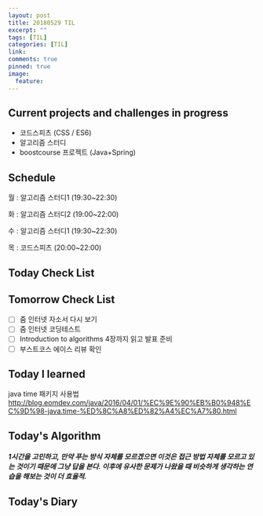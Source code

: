 ```yaml
---
layout: post
title: 20180529 TIL
excerpt: ""
tags: [TIL]
categories: [TIL]
link:
comments: true
pinned: true
image:
  feature:
---
```


## Current projects and challenges in progress

- 코드스피츠 (CSS / ES6)
- 알고리즘 스터디 
- boostcourse 프로젝트 (Java+Spring)

## Schedule

월 : 알고리즘 스터디1 (19:30~22:30) 

화 : 알고리즘 스터디2 (19:00~22:00)

수 : 알고리즘 스터디1 (19:30~22:30)

목 : 코드스피츠 (20:00~22:00)

## Today Check List



## Tomorrow Check List

- [ ] 줌 인터넷 자소서 다시 보기
- [ ] 줌 인터넷 코딩테스트
- [ ] Introduction to algorithms 4장까지 읽고 발표 준비
- [ ] 부스트코스 에이스 리뷰 확인

## Today I learned

java time 패키지 사용법
http://blog.eomdev.com/java/2016/04/01/%EC%9E%90%EB%B0%948%EC%9D%98-java.time-%ED%8C%A8%ED%82%A4%EC%A7%80.html



## Today's Algorithm

##### 1시간을 고민하고, 만약 푸는 방식 자체를 모르겠으면 이것은 접근 방법 자체를 모르고 있는 것이기 때문에 그냥 답을 본다. 이후에 유사한 문제가 나왔을 때 비슷하게 생각하는 연습을 해보는 것이 더 효율적.



## Today's Diary